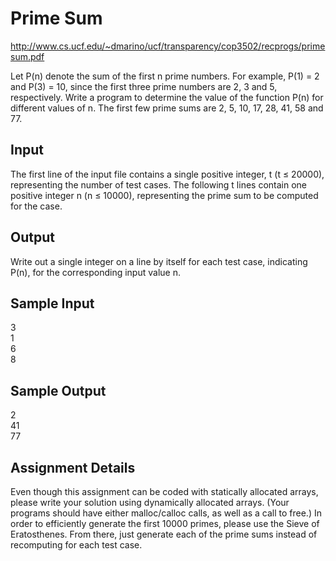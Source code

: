 # Prime Sum

http://www.cs.ucf.edu/~dmarino/ucf/transparency/cop3502/recprogs/primesum.pdf

Let P(n) denote the sum of the first n prime numbers. For example, P(1) = 2 and P(3) = 10, since
the first three prime numbers are 2, 3 and 5, respectively. Write a program to determine the value
of the function P(n) for different values of n. The first few prime sums are 2, 5, 10, 17, 28, 41, 58
and 77.

## Input

The first line of the input file contains a single positive integer, t (t ≤ 20000), representing the
number of test cases. The following t lines contain one positive integer n (n ≤ 10000),
representing the prime sum to be computed for the case.

## Output

Write out a single integer on a line by itself for each test case, indicating P(n), for the
corresponding input value n.

## Sample Input<br>

3<br>
1<br>
6<br>
8<br>

## Sample Output<br>

2<br>
41<br>
77<br>

## Assignment Details

Even though this assignment can be coded with statically allocated arrays, please write your
solution using dynamically allocated arrays. (Your programs should have either malloc/calloc
calls, as well as a call to free.)
In order to efficiently generate the first 10000 primes, please use the Sieve of Eratosthenes. From
there, just generate each of the prime sums instead of recomputing for each test case.
